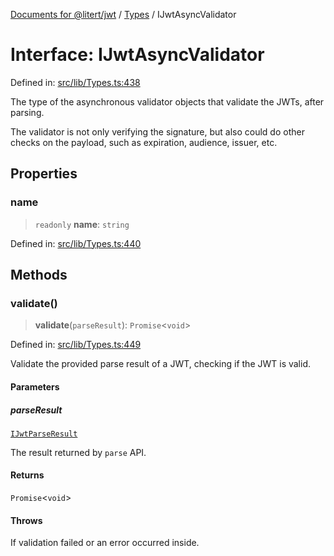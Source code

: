 [Documents for @litert/jwt](../../index.md) / [Types](../index.md) / IJwtAsyncValidator

# Interface: IJwtAsyncValidator

Defined in: [src/lib/Types.ts:438](https://github.com/litert/jwt.js/blob/master/src/lib/Types.ts#L438)

The type of the asynchronous validator objects that validate the JWTs, after parsing.

The validator is not only verifying the signature, but also could do other
checks on the payload, such as expiration, audience, issuer, etc.

## Properties

### name

> `readonly` **name**: `string`

Defined in: [src/lib/Types.ts:440](https://github.com/litert/jwt.js/blob/master/src/lib/Types.ts#L440)

## Methods

### validate()

> **validate**(`parseResult`): `Promise`\<`void`\>

Defined in: [src/lib/Types.ts:449](https://github.com/litert/jwt.js/blob/master/src/lib/Types.ts#L449)

Validate the provided parse result of a JWT, checking if the JWT is valid.

#### Parameters

##### parseResult

[`IJwtParseResult`](IJwtParseResult.md)

The result returned by `parse` API.

#### Returns

`Promise`\<`void`\>

#### Throws

If validation failed or an error occurred inside.
